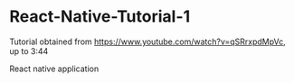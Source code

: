 # React-Native-Tutorial-1

Tutorial obtained from https://www.youtube.com/watch?v=qSRrxpdMpVc, up to 3:44




React native application
